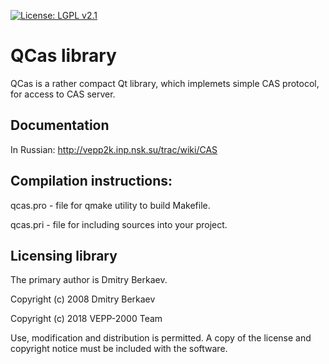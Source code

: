 [![License: LGPL v2.1](https://img.shields.io/badge/License-LGPL%20v2.1-blue.svg)](https://www.gnu.org/licenses/old-licenses/lgpl-2.1.en.html)

# QCas library

QCas is a rather compact Qt library, which implemets simple CAS protocol, for access to CAS server.

## Documentation

In Russian: http://vepp2k.inp.nsk.su/trac/wiki/CAS

## Compilation instructions:

qcas.pro - file for qmake utility to build Makefile.

qcas.pri - file for including sources into your project.

## Licensing library

The primary author is Dmitry Berkaev.

Copyright (c) 2008 Dmitry Berkaev

Copyright (c) 2018 VEPP-2000 Team

Use, modification and distribution is permitted.
A copy of the license and copyright notice must be included with the software.
